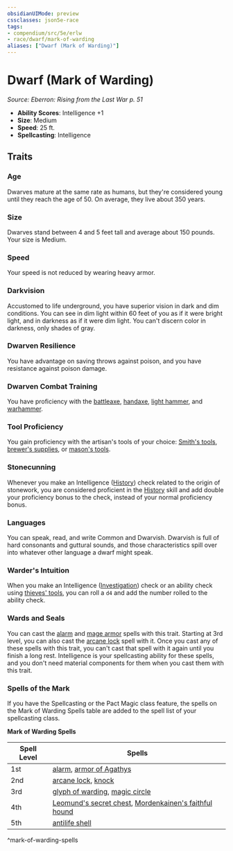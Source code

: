 ```yaml
---
obsidianUIMode: preview
cssclasses: json5e-race
tags:
- compendium/src/5e/erlw
- race/dwarf/mark-of-warding
aliases: ["Dwarf (Mark of Warding)"]
---
```

# Dwarf (Mark of Warding)
*Source: Eberron: Rising from the Last War p. 51*  

- **Ability Scores**: Intelligence +1
- **Size**: Medium
- **Speed**: 25 ft.
- **Spellcasting**: Intelligence

## Traits

### Age

Dwarves mature at the same rate as humans, but they're considered young until they reach the age of 50. On average, they live about 350 years.

### Size

Dwarves stand between 4 and 5 feet tall and average about 150 pounds. Your size is Medium.

### Speed

Your speed is not reduced by wearing heavy armor.

### Darkvision

Accustomed to life underground, you have superior vision in dark and dim conditions. You can see in dim light within 60 feet of you as if it were bright light, and in darkness as if it were dim light. You can't discern color in darkness, only shades of gray.

### Dwarven Resilience

You have advantage on saving throws against poison, and you have resistance against poison damage.

### Dwarven Combat Training

You have proficiency with the [battleaxe](Mechanics/items/battleaxe.md), [handaxe](Mechanics/items/handaxe.md), [light hammer](Mechanics/items/light-hammer.md), and [warhammer](Mechanics/items/warhammer.md).

### Tool Proficiency

You gain proficiency with the artisan's tools of your choice: [Smith's tools](Mechanics/items/smiths-tools.md), [brewer's supplies](Mechanics/items/brewers-supplies.md), or [mason's tools](Mechanics/items/masons-tools.md).

### Stonecunning

Whenever you make an Intelligence ([History](Mechanics/Rules/skills.md#History)) check related to the origin of stonework, you are considered proficient in the [History](Mechanics/Rules/skills.md#History) skill and add double your proficiency bonus to the check, instead of your normal proficiency bonus.

### Languages

You can speak, read, and write Common and Dwarvish. Dwarvish is full of hard consonants and guttural sounds, and those characteristics spill over into whatever other language a dwarf might speak.

### Warder's Intuition

When you make an Intelligence ([Investigation](Mechanics/Rules/skills.md#Investigation)) check or an ability check using [thieves' tools](Mechanics/items/thieves-tools.md), you can roll a `d4` and add the number rolled to the ability check.

### Wards and Seals

You can cast the [alarm](Mechanics/spells/alarm.md) and [mage armor](Mechanics/spells/mage-armor.md) spells with this trait. Starting at 3rd level, you can also cast the [arcane lock](Mechanics/spells/arcane-lock.md) spell with it. Once you cast any of these spells with this trait, you can't cast that spell with it again until you finish a long rest. Intelligence is your spellcasting ability for these spells, and you don't need material components for them when you cast them with this trait.

### Spells of the Mark

If you have the Spellcasting or the Pact Magic class feature, the spells on the Mark of Warding Spells table are added to the spell list of your spellcasting class.

**Mark of Warding Spells**

| Spell Level | Spells |
|-------------|--------|
| 1st | [alarm](Mechanics/spells/alarm.md), [armor of Agathys](Mechanics/spells/armor-of-agathys.md) |
| 2nd | [arcane lock](Mechanics/spells/arcane-lock.md), [knock](Mechanics/spells/knock.md) |
| 3rd | [glyph of warding](Mechanics/spells/glyph-of-warding.md), [magic circle](Mechanics/spells/magic-circle.md) |
| 4th | [Leomund's secret chest](Mechanics/spells/leomunds-secret-chest.md), [Mordenkainen's faithful hound](Mechanics/spells/mordenkainens-faithful-hound.md) |
| 5th | [antilife shell](Mechanics/spells/antilife-shell.md) |
^mark-of-warding-spells